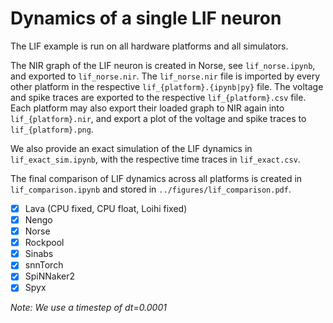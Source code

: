 # Dynamics of a single LIF neuron

The LIF example is run on all hardware platforms and all simulators.

The NIR graph of the LIF neuron is created in Norse, see `lif_norse.ipynb`, and exported to `lif_norse.nir`. The `lif_norse.nir` file is imported by every other platform in the respective `lif_{platform}.{ipynb|py}` file. The voltage and spike traces are exported to the respective `lif_{platform}.csv` file. Each platform may also export their loaded graph to NIR again into `lif_{platform}.nir`, and export a plot of the voltage and spike traces to `lif_{platform}.png`. 

We also provide an exact simulation of the LIF dynamics in `lif_exact_sim.ipynb`, with the respective time traces in `lif_exact.csv`.

The final comparison of LIF dynamics across all platforms is created in `lif_comparison.ipynb` and stored in `../figures/lif_comparison.pdf`.

- [x] Lava (CPU fixed, CPU float, Loihi fixed)
- [x] Nengo
- [x] Norse
- [x] Rockpool
- [x] Sinabs
- [x] snnTorch
- [x] SpiNNaker2
- [x] Spyx

*Note: We use a timestep of dt=0.0001*
